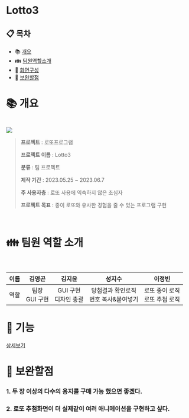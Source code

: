# Lotto3

## :clipboard: 목차

- :books: <a href="#outline">개요</a>
- :family: <a href="#team">팀원역할소개</a>
- :bookmark_tabs: <a href="#function">화면구성</a>
- :mag_right: <a href="#fullfill">보완할점</a>

# :books: <a name="outline">개요</a>
<br/>
<img src="https://github.com/Psh230412/FirstWeb/assets/134483516/d47f4916-dc44-4d24-ad16-1a850bb14f0a"/>

> **프로젝트** : 로또프로그램
>
> **프로젝트 이름** : Lotto3
>
> **분류** : 팀 프로젝트
>
> **제작 기간** : 2023.05.25 ~ 2023.06.7
> 
> **주 사용자층** : 로또 사용에 익숙하지 않은 초심자
>
> **프로젝트 목표** : 종이 로또와 유사한 경험을 줄 수 있는 프로그램 구현

<br/>

# :family: <a name="team">팀원 역할 소개</a>
<br/>

| 이름 | 김영곤 | 김지윤 | 성지수 | 이정빈 
| :---: | :----------: | :----------: | :----------: | :----------: | 
| 역할 | 팀장 </br> GUI 구현 | GUI 구현 </br> 디자인 총괄 | 당첨결과 확인로직 </br> 번호 복사&붙여넣기 | 로또 종이 로직 </br> 로또 추첨 로직


# :scroll: <a name="function">기능</a>
[상세보기]()

# :mag_right: <a name="#fullfill">보완할점</a>
### 1. 두 장 이상의 다수의 용지를 구매 가능 했으면 좋겠다.
### 2. 로또 추첨화면이 더 실제같이 여러 애니메이션을 구현하고 싶다.
